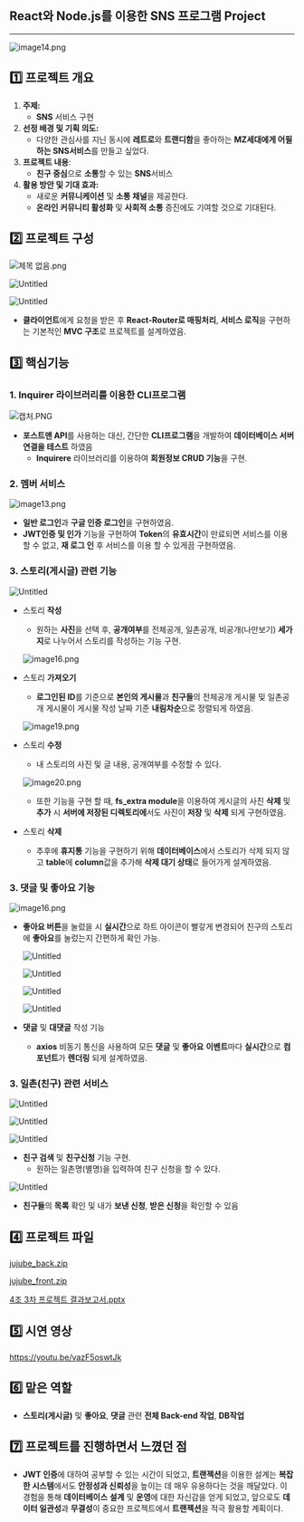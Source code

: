 ## React와 Node.js를 이용한 SNS 프로그램 Project

---

![image14.png](https://prod-files-secure.s3.us-west-2.amazonaws.com/4b5586b7-f187-4e65-8bba-cb9af3b94c07/ad4800ac-ca0e-4160-8aa8-3212f05fe7b9/image14.png)

## 1️⃣ 프로젝트 개요

1. **주제:**
    - **SNS** 서비스 구현
2. **선정 배경 및 기획 의도:**
    - 다양한 관심사를 지닌 동시에 **레트로**와 **트랜디함**을 좋아하는 **MZ세대에게 어필하는 SNS서비스**를 만들고 싶었다.
3. **프로젝트 내용**:
    - **친구 중심**으로 **소통**할 수 있는 **SNS**서비스
4. **활용 방안 및 기대 효과:**
    - 새로운 **커뮤니케이션** 및 **소통 채널**을 제공한다.
    - **온라인 커뮤니티 활성화** 및 **사회적 소통** 증진에도 기여할 것으로 기대된다.

## 2️⃣ 프로젝트 구성

![제목 없음.png](https://prod-files-secure.s3.us-west-2.amazonaws.com/4b5586b7-f187-4e65-8bba-cb9af3b94c07/d3e6e282-7db0-4d32-acca-2149cd6e5e54/%EC%A0%9C%EB%AA%A9_%EC%97%86%EC%9D%8C.png)

![Untitled](https://prod-files-secure.s3.us-west-2.amazonaws.com/4b5586b7-f187-4e65-8bba-cb9af3b94c07/2fcd810d-0689-49af-b4dc-8b02202455c3/Untitled.png)

![Untitled](https://prod-files-secure.s3.us-west-2.amazonaws.com/4b5586b7-f187-4e65-8bba-cb9af3b94c07/f46724fc-a5fb-4413-bdf3-73dd358a295c/Untitled.png)

- **클라이언트**에게 요청을 받은 후 **React-Router로 매핑처리**, **서비스 로직**을 구현하는 기본적인 **MVC 구조**로 프로젝트를 설계하였음.

## 3️⃣ 핵심기능

### 1. Inquirer 라이브러리를 이용한 CLI프로그램

![캡처.PNG](https://prod-files-secure.s3.us-west-2.amazonaws.com/4b5586b7-f187-4e65-8bba-cb9af3b94c07/19c7fc97-1399-413f-b6cb-f89d5c5dc6b9/%EC%BA%A1%EC%B2%98.png)

- **포스트맨 API**를 사용하는 대신, 간단한 **CLI프로그램**을 개발하여 **데이터베이스 서버 연결을 테스트** 하였음
    - **Inquirere** 라이브러리를 이용하여 **회원정보 CRUD 기능**을 구현.

### 2. 멤버 서비스

![image13.png](https://prod-files-secure.s3.us-west-2.amazonaws.com/4b5586b7-f187-4e65-8bba-cb9af3b94c07/74bd04b2-7cc5-45a3-b426-997fc8660857/image13.png)

- **일반 로그인**과 **구글 인증 로그인**을 구현하였음.
- **JWT인증 및 인가** 기능을 구현하여 **Token**의 **유효시간**이 만료되면 서비스를 이용할 수 없고, **재 로그 인** 후 서비스를 이용 할 수 있게끔 구현하였음.

### 3. 스토리(게시글) 관련 기능

![Untitled](https://prod-files-secure.s3.us-west-2.amazonaws.com/4b5586b7-f187-4e65-8bba-cb9af3b94c07/4c5e9878-0dcc-417d-8e06-f26084788b5c/Untitled.png)

- 스토리 **작성**
    - 원하는 **사진**을 선택 후, **공개여부**를 전체공개, 일촌공개, 비공개(나만보기) **세가지**로 나누어서 스토리를 작성하는 기능 구현.
    
    ![image16.png](https://prod-files-secure.s3.us-west-2.amazonaws.com/4b5586b7-f187-4e65-8bba-cb9af3b94c07/985ae56a-1ba3-47f7-b977-59af00fd58a2/image16.png)
    
- 스토리 **가져오기**
    - **로그인된 ID**를 기준으로 **본인의 게시물**과 **친구들**의 전체공개 게시물 및 일촌공개 게시물이 게시물 작성 날짜 기준 **내림차순**으로 정렬되게 하였음.
    
    ![image19.png](https://prod-files-secure.s3.us-west-2.amazonaws.com/4b5586b7-f187-4e65-8bba-cb9af3b94c07/f720e67f-a7bc-4696-a733-0b83c637f83d/image19.png)
    
- 스토리 **수정**
    - 내 스토리의 사진 및 글 내용, 공개여부를 수정할 수 있다.
    
    ![image20.png](https://prod-files-secure.s3.us-west-2.amazonaws.com/4b5586b7-f187-4e65-8bba-cb9af3b94c07/1c349e65-cc3d-4a0d-85e6-79670cf2daf0/image20.png)
    
    - 또한 기능을 구현 할 때, **fs_extra module**을 이용하여 게시글의 사진 **삭제** 및 **추가** 시 **서버에 저장된 디렉토리에**서도 사진이 **저장** 및 **삭제** 되게 구현하였음.
- 스토리 **삭제**
    - 추후에 **휴지통** 기능을 구현하기 위해 **데이터베이스**에서 스토리가 삭제 되지 않고 **table**에 **column**값을 추가해 **삭제 대기 상태**로 들어가게 설계하였음.

### 3. 댓글 및 좋아요 기능

![image16.png](https://prod-files-secure.s3.us-west-2.amazonaws.com/4b5586b7-f187-4e65-8bba-cb9af3b94c07/985ae56a-1ba3-47f7-b977-59af00fd58a2/image16.png)

- **좋아요 버튼**을 눌렀을 시 **실시간**으로 하트 아이콘이 빨갛게 변경되어 친구의 스토리에 **좋아요**를 눌렀는지 간편하게 확인 가능.
    
    ![Untitled](https://prod-files-secure.s3.us-west-2.amazonaws.com/4b5586b7-f187-4e65-8bba-cb9af3b94c07/4ac0b1cd-3943-4f7a-be2b-f66bb9592462/Untitled.png)
    
    ![Untitled](https://prod-files-secure.s3.us-west-2.amazonaws.com/4b5586b7-f187-4e65-8bba-cb9af3b94c07/44466b02-e233-4ecb-b963-71641c8243fd/Untitled.png)
    
    ![Untitled](https://prod-files-secure.s3.us-west-2.amazonaws.com/4b5586b7-f187-4e65-8bba-cb9af3b94c07/257ccf9b-ac1b-48d5-85fb-d54e5d54ac69/Untitled.png)
    
    ![Untitled](https://prod-files-secure.s3.us-west-2.amazonaws.com/4b5586b7-f187-4e65-8bba-cb9af3b94c07/b383064c-0bb1-4bdf-8c6f-f291be712c1e/Untitled.png)
    
- **댓글** 및 **대댓글** 작성 기능
    - **axios** 비동기 통신을 사용하여 모든 **댓글** 및 **좋아요** **이벤트**마다 **실시간**으로 **컴포넌트**가 **렌더링** 되게 설계하였음.

### 3. 일촌(친구) 관련 서비스

![Untitled](https://prod-files-secure.s3.us-west-2.amazonaws.com/4b5586b7-f187-4e65-8bba-cb9af3b94c07/89fa0ee2-e524-4431-897c-f6836b3ec420/Untitled.png)

![Untitled](https://prod-files-secure.s3.us-west-2.amazonaws.com/4b5586b7-f187-4e65-8bba-cb9af3b94c07/be45b9bf-dc80-4da4-bfa2-8f4cfec7d530/Untitled.png)

![Untitled](https://prod-files-secure.s3.us-west-2.amazonaws.com/4b5586b7-f187-4e65-8bba-cb9af3b94c07/3e2faae3-657e-443c-9678-e06478f3a583/Untitled.png)

- **친구 검색** 및 **친구신청** 기능 구현.
    - 원하는 일촌명(별명)을 입력하여 친구 신청을 할 수 있다.

![Untitled](https://prod-files-secure.s3.us-west-2.amazonaws.com/4b5586b7-f187-4e65-8bba-cb9af3b94c07/0c7fd1d2-c7c7-4f0d-92ce-afc31d0c978b/Untitled.png)

- **친구들**의 **목록** 확인 및 내가 **보낸 신청**, **받은 신청**을 확인할 수 있음

## 4️⃣ 프로젝트 파일

[jujube_back.zip](https://drive.google.com/file/d/1d0jVj5-03J2esYr7OTKiZmkeRmxt-F2Y/view?usp=sharing)

[jujube_front.zip](https://drive.google.com/file/d/1Ti3kADJUkStQ9IQr1Y_xv2TnWotSCHkL/view?usp=sharing)

[4조 3차 프로젝트 결과보고서.pptx](https://drive.google.com/file/d/1qmev737MtkmbmRpsh9HxTRCenc57hIg8/view?usp=sharing)

## 5️⃣ 시연 영상

https://youtu.be/vazF5oswtJk

## 6️⃣ 맡은 역할

- **스토리(게시글)** 및 **좋아요**, **댓글** 관련 **전체 Back-end 작업**, **DB작업**

## 7️⃣ 프로젝트를 진행하면서 느꼈던 점

- **JWT 인증**에 대하여 공부할 수 있는 시간이 되었고, **트랜젝션**을 이용한 설계는 **복잡한 시스템**에서도 **안정성과 신뢰성**을 높이는 데 매우 유용하다는 것을 깨달았다. 이 경험을 통해 **데이터베이스** **설계** 및 **운영**에 대한 자신감을 얻게 되었고, 앞으로도 **데이터 일관성**과 **무결성**이 중요한 프로젝트에서 **트랜젝션**을 적극 활용할 계획이다.
